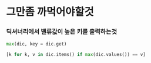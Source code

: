 # 그만좀 까먹어야할것



### 딕셔너리에서 밸류값이 높은 키를 출력하는것

```python
max(dic, key = dic.get)

[k for k, v in dic.items() if max(dic.values()) == v]
```

